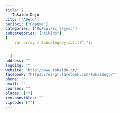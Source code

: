 ```yaml
---
title: |
   Tokaido Dojo
city: ["Αθήνα"]
perioxi: ["Ραφήνα"]
categories: ["Πολεμικές τέχνες"]
subcategories: ["Aikido"]
[  
	var array = Subcategory.split(",");


  ]
address: ""
logoimg: ""
website: "http://www.tokaido.gr/"
facebook: "https://el-gr.facebook.com/tokaidogr/"
phone: ""
email: ""
courses: ""
places: [""]
rensponsibles: ""
zipcode: [""]
---
```




